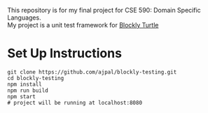 This repository is for my final project for CSE 590: Domain Specific Languages.  
My project is a unit test framework for [Blockly Turtle](https://blockly.games/turtle)

# Set Up Instructions
  
  
```
git clone https://github.com/ajpal/blockly-testing.git
cd blockly-testing
npm install
npm run build
npm start
# project will be running at localhost:8080
```
